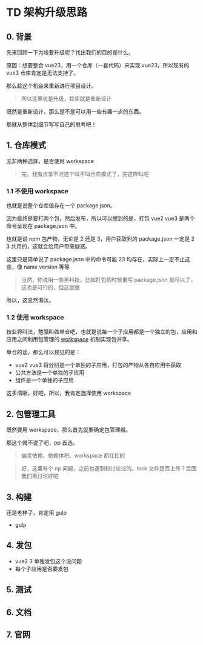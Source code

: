# TD 架构升级思路

## 0. 背景
先来回顾一下为啥要升级呢？找出我们的目的是什么。

原因：想要整合 vue23，用一个仓库（一套代码）来实现 vue23，所以现有的 vue3 仓库肯定是无法支持了。

那么趁这个机会来重新进行项目设计。
> 所以这里说是升级，其实就是重新设计

既然是重新设计，那么是不是可以用一些有趣一点的东西。

那就从整体到细节写写自己的思考吧！

## 1. 仓库模式
无非两种选择，是否使用 workspace
> 完，我有点拿不准这个叫不叫仓库模式了，先这样叫吧

### 1.1 不使用 workspace
也就是说整个仓库值存在一个 package.json。

因为最终是要打两个包，然后发布，所以可以想到的是，打包 vue2 vue3 是两个命令呈现在 package.json 中。

也就是说 npm 包产物，无论是 2 还是 3，用户获取到的 package.json 一定是 2 3 共用的，这就会给用户带来疑惑。

这里只是简单说了 package.json 中的命令可能 23 均存在，实际上一定不止这些，像 name version 等等

> 当然，你说用一些黑科技，比如打包的时候重写 package.json 就可以了，这也是可行的，但这就很

所以，这显然淘汰。

### 1.2 使用 workspace
按业界叫法，勉强叫做单仓吧，也就是说每一个子应用都是一个独立的包，应用和应用之间利用包管理的 [workspace](https://pnpm.io/workspaces) 机制实现包共享。

单仓的话，那么可以预见的是：
- vue2 vue3 将分别是一个单独的子应用，打包的产物从各自应用中获取
- 公共方法是一个单独的子应用
- 组件是一个单独的子应用

这多清晰，好吧，所以，我肯定选择使用 workspace

## 2. 包管理工具
既然要用 workspace，那么首先就要确定包管理器。

那这个就不说了吧，pp 首选。

> 幽灵依赖、依赖体积、workspace 都杠杠的

> 好，这里有个 np 问题，之前也遇到和讨论过的。lock 文件是否上传？后面我们再讨论好吧

## 3. 构建

还是老样子，肯定用 gulp
- gulp

## 4. 发包

- vue2 3 单独发包这个没问题
- 每个子应用是否要发包

## 5. 测试

## 6. 文档

## 7. 官网
